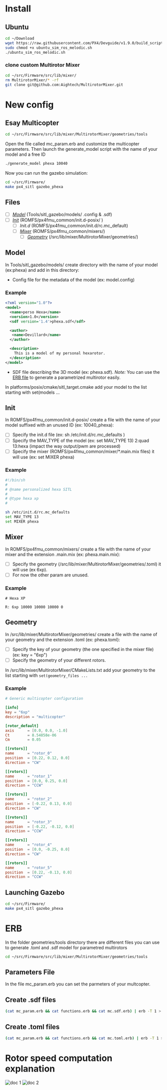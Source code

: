 # Install
## Ubuntu
```bash
cd ~/Download
wget https://raw.githubusercontent.com/PX4/Devguide/v1.9.0/build_scripts/ubuntu_sim_ros_melodic.sh
sudo chmod +x ubuntu_sim_ros_melodic.sh
./ubuntu_sim_ros_melodic.sh
```

### clone custom Multirotor Mixer
```bash
cd ~/src/Firmware/src/lib/mixer/
rm MultirotorMixer/* -rf
git clone git@github.com:Aightech/MultirotorMixer.git
```


# New config
## Esay Multicopter
```bash
cd ~/src/Firmware/src/lib/mixer/MultirotorMixer/geometries/tools
```
Open the file called mc_param.erb and customize the multicopter parameters.
Then launch the generate_model script with the name of your model and a free ID
```bash
./generate_model phexa 10040 
```
Now you can run the gazebo simulation:
```bash
cd ~/src/Firmware/
make px4_sitl gazebo_phexa
```

## Files
- [ ] [*Model*](#Model) (Tools/sitl_gazebo/models/ .config & .sdf)
- [ ] [*Init*](#Init) (ROMFS/px4fmu_common/init.d-posix/ )
    - [ ] *Init.d* (ROMFS/px4fmu_common/init.d/rc.mc_default)
    - [ ] [*Mixer*](#Mixer) (ROMFS/px4fmu_common/mixers/)
        - [ ] [*Geometry*](#Geometry) (/src/lib/mixer/MultirotorMixer/geometries/)

## Model
In Tools/sitl_gazebo/models/ create directory with the name of your model (ex:phexa) and add in this directory: 
- Config file for the metadata of the model (ex: model.config)
### Example
```xml
<?xml version="1.0"?>
<model>
  <name>perso Hexa</name>
  <version>1.0</version>
  <sdf version='1.4'>phexa.sdf</sdf>

  <author>
   <name>Devillard</name>
  </author>

  <description>
    This is a model of my personal hexarotor.
  </description>
</model>
```
- SDF file describing the 3D model (ex: phexa.sdf). *Note:* You can use the [ERB file](#ERB) to generate a parametrized multirotor easily.

In platforms/posix/cmake/sitl_target.cmake add your model to the list starting with set(models ... 

## Init
In ROMFS/px4fmu_common/init.d-posix/ create a file with the name of your model suffixed with an unused ID (ex: 10040_phexa):
- [ ] Specify the init.d file (ex: sh /etc/init.d/rc.mc_defaults )
- [ ] Specify the MAV_TYPE of the model (ex: set MAV_TYPE 13) 2:quad 13:hexa (impact the way output/pwm are processed)
- [ ] Specify the mixer (ROMFS/px4fmu_common/mixer/*.main.mix files) it will use (ex: set MIXER phexa)

### Example
```bash
#!/bin/sh
#
# @name personalized hexa SITL
#
# @type hexa xp
#

sh /etc/init.d/rc.mc_defaults
set MAV_TYPE 13
set MIXER phexa
```

## Mixer
In ROMFS/px4fmu_common/mixers/ create a file with the name of your mixer and the extension .main.mix (ex: phexa.main.mix):
- [ ] Specify the geometry (/src/lib/mixer/MultirotorMixer/geometries/.toml) it will use (ex 6xp).
- [ ] For now the other param are unused.

### Example 
```
# Hexa XP

R: 6xp 10000 10000 10000 0
```
## Geometry
In /src/lib/mixer/MultirotorMixer/geometries/ create a file with the name of your geometry and the extension .toml (ex: phexa.toml):
- [ ] Specify the key of your geometry (the one specified in the mixer file) (ex: key = "6xp")
- [ ] Specify the geometry of your different rotors.

In /src/lib/mixer/MultirotorMixer/CMakeLists.txt add your geometry to the list starting with `set(geometry_files ...`
### Example
```toml
# Generic multicopter configuration

[info]
key = "6xp"
description = "multicopter"

[rotor_default]
axis      = [0.0, 0.0, -1.0]
Ct        = 8.54858e-06
Cm        = 0.05

[[rotors]]
name      = "rotor_0"
position  = [0.22, 0.12, 0.0]
direction = "CW"

[[rotors]]
name      = "rotor_1"
position  = [0.0, 0.25, 0.0]
direction = "CCW"

[[rotors]]
name      = "rotor_2"
position  = [-0.22, 0.13, 0.0]
direction = "CW"

[[rotors]]
name      = "rotor_3"
position  = [-0.22, -0.12, 0.0]
direction = "CCW"

[[rotors]]
name      = "rotor_4"
position  = [0.0, -0.25, 0.0]
direction = "CW"

[[rotors]]
name      = "rotor_5"
position  = [0.22, -0.13, 0.0]
direction = "CCW"
```

## Launching Gazebo
```bash
cd ~/src/Firmware/
make px4_sitl gazebo_phexa
```

# ERB
In the folder geometries/tools directory there are different files you can use to generate .toml and .sdf model for parametred multirotors

```bash
cd ~/src/Firmware/src/lib/mixer/MultirotorMixer/geometries/tools
```
## Parameters File
In the file mc_param.erb you can set the parmeters of your multcopter.

## Create .sdf files
```bash
(cat mc_param.erb && cat functions.erb && cat mc.sdf.erb) | erb -T 1 > ~/src/Firmware/Tools/sitl_gazebo/models/phexa/phexa.sdf
```

## Create .toml files
```bash
(cat mc_param.erb && cat functions.erb && cat mc.toml.erb) | erb -T 1 > ~/src/Firmware/src/lib/mixer/MultirotorMixer/geometries/phexa.toml
```

# Rotor speed computation explanation
![doc 1](docs/px4_doc1.png)
![doc 2](docs/px4_doc2.png)

